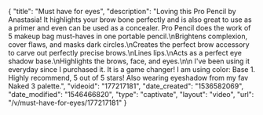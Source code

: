 {
    "title": "Must have for eyes",
    "description": "Loving this Pro Pencil by Anastasia! It highlights your brow bone perfectly and is also great to use as a primer and even can be used as a concealer. Pro Pencil does the work of 5 makeup bag must-haves in one portable pencil.\nBrightens complexion, cover flaws, and masks dark circles.\nCreates the perfect brow accessory to carve out perfectly precise brows.\nLines lips.\nActs as a perfect eye shadow base.\nHighlights the brows, face, and eyes.\n\n I've been using it everyday since I purchased it.  It is a game changer! I am using color: Base 1. Highly recommend, 5 out of 5 stars!  Also wearing eyeshadow from my fav Naked 3 palette.",
    "videoid": "177217181",
    "date_created": "1536582069",
    "date_modified": "1546466820",
    "type": "captivate",
    "layout": "video",
    "url": "\/v\/must-have-for-eyes\/177217181"
}